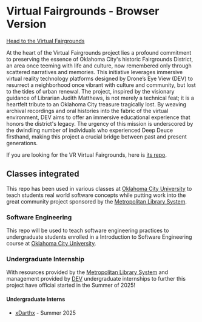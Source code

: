 # Virtual Fairgrounds - Browser Version
[Head to the Virtual Fairgrounds](http://mls.devlimited.org/)

At the heart of the Virtual Fairgrounds project lies a profound commitment to preserving the essence of Oklahoma City's historic Fairgrounds District, an area once teeming with life and culture, now remembered only through scattered narratives and memories. This initiative leverages immersive virtual reality technology platforms designed by Drone’s Eye View (DEV) to resurrect a neighborhood once vibrant with culture and community, but lost to the tides of urban renewal. The project, inspired by the visionary guidance of Librarian Judith Matthews, is not merely a technical feat; it is a heartfelt tribute to an Oklahoma City treasure tragically lost. By weaving archival recordings and oral histories into the fabric of the virtual environment, DEV aims to offer an immersive educational experience that honors the district's legacy. The urgency of this mission is underscored by the dwindling number of individuals who experienced Deep Deuce firsthand, making this project a crucial bridge between past and present generations.

If you are looking for the VR Virtual Fairgrounds, here is [its repo](https://github.com/DEVlimited/VirtualDeepDeuce).

## Classes integrated
This repo has been used in various classes at [Oklahoma City University](www.okcu.edu) to teach students real world software concepts while putting work into the great community project sponsored by the [Metropolitan Library System](https://www.metrolibrary.org/).

### Software Engineering
This repo will be used to teach software engineering practices to undergraduate students enrolled in a Introduction to Software Engineering course at [Oklahoma City University](www.okcu.edu).

### Undergraduate Internship
With resources provided by the [Metropolitan Library System](https://www.metrolibrary.org/) and management provided by [DEV](https://devlimited.org/) undergraduate internships to further this project have official started in the Summer of 2025!

#### Undergraduate Interns
- [xDarthx](https://github.com/xDarthx) - Summer 2025 